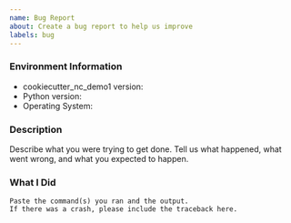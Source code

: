 ```yaml
---
name: Bug Report
about: Create a bug report to help us improve
labels: bug
---
```


<!-- Please search existing issues to avoid creating duplicates. -->

### Environment Information

-   cookiecutter_nc_demo1 version:
-   Python version:
-   Operating System:

### Description

Describe what you were trying to get done.
Tell us what happened, what went wrong, and what you expected to happen.

### What I Did

```
Paste the command(s) you ran and the output.
If there was a crash, please include the traceback here.
```
